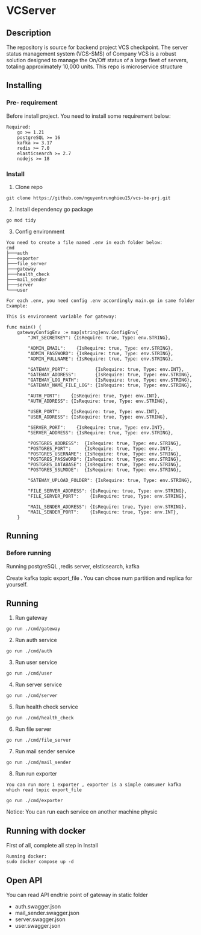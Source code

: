 # VCServer

## Description
The repository is source for backend project VCS checkpoint. The server status management system (VCS-SMS) of Company VCS is a robust solution designed to manage the On/Off status of a large fleet of servers, totaling approximately 10,000 units. This repo is microservice structure

## Installing
### Pre- requirement
Before install project. You need to install some requirement below:
```
Required:
    go >= 1.21
    postgreSQL >= 16
    kafka >= 3.17
    redis >= 7.0
    elasticsearch >= 2.7
    nodejs >= 18
```

### Install
1. Clone repo
```
git clone https://github.com/nguyentrunghieu15/vcs-be-prj.git
```

2. Install dependency go package
```
go mod tidy
```
3. Config environment
```
You need to create a file named .env in each folder below:
cmd
├───auth
├───exporter
├───file_server
├───gateway
├───health_check
├───mail_sender
├───server
└───user

For each .env, you need config .env accordingly main.go in same folder
Example:

This is environment variable for gateway:

func main() {
	gatewayConfigEnv := map[string]env.ConfigEnv{
		"JWT_SECRETKEY": {IsRequire: true, Type: env.STRING},

		"ADMIN_EMAIL":    {IsRequire: true, Type: env.STRING},
		"ADMIN_PASSWORD": {IsRequire: true, Type: env.STRING},
		"ADMIN_FULLNAME": {IsRequire: true, Type: env.STRING},

		"GATEWAY_PORT":          {IsRequire: true, Type: env.INT},
		"GATEWAY_ADDRESS":       {IsRequire: true, Type: env.STRING},
		"GATEWAY_LOG_PATH":      {IsRequire: true, Type: env.STRING},
		"GATEWAY_NAME_FILE_LOG": {IsRequire: true, Type: env.STRING},

		"AUTH_PORT":    {IsRequire: true, Type: env.INT},
		"AUTH_ADDRESS": {IsRequire: true, Type: env.STRING},

		"USER_PORT":    {IsRequire: true, Type: env.INT},
		"USER_ADDRESS": {IsRequire: true, Type: env.STRING},

		"SERVER_PORT":    {IsRequire: true, Type: env.INT},
		"SERVER_ADDRESS": {IsRequire: true, Type: env.STRING},

		"POSTGRES_ADDRESS":  {IsRequire: true, Type: env.STRING},
		"POSTGRES_PORT":     {IsRequire: true, Type: env.INT},
		"POSTGRES_USERNAME": {IsRequire: true, Type: env.STRING},
		"POSTGRES_PASSWORD": {IsRequire: true, Type: env.STRING},
		"POSTGRES_DATABASE": {IsRequire: true, Type: env.STRING},
		"POSTGRES_SSLMODE":  {IsRequire: true, Type: env.STRING},

		"GATEWAY_UPLOAD_FOLDER": {IsRequire: true, Type: env.STRING},

		"FILE_SERVER_ADDRESS": {IsRequire: true, Type: env.STRING},
		"FILE_SERVER_PORT":    {IsRequire: true, Type: env.STRING},

		"MAIL_SENDER_ADDRESS": {IsRequire: true, Type: env.STRING},
		"MAIL_SENDER_PORT":    {IsRequire: true, Type: env.INT},
	}

```

## Running
### Before running
<p>Running postgreSQL ,redis server, elsticsearch, kafka</p> 
<p>Create kafka topic export_file . You can chose num partition and replica for yourself.</p>

## Running 
1. Run gateway
```
go run ./cmd/gateway
```
2. Run auth service
```
go run ./cmd/auth
```
3. Run user service
```
go run ./cmd/user
```
4. Run server service
```
go run ./cmd/server
```
5. Run health check service
```
go run ./cmd/health_check
```
6. Run file server
```
go run ./cmd/file_server
```
7. Run mail sender service
```
go run ./cmd/mail_sender
```

8. Run run exporter
```
You can run more 1 exporter , exporter is a simple comsumer kafka which read topic export_file 

go run ./cmd/exporter
```
Notice: You can run each service on another machine physic

## Running with docker 
First of all, complete all step in Install
```
Running docker:
sudo docker compose up -d
``` 

## Open API
You can read API endtrie point of gateway in static folder
- auth.swagger.json
- mail_sender.swagger.json
- server.swagger.json
- user.swagger.json